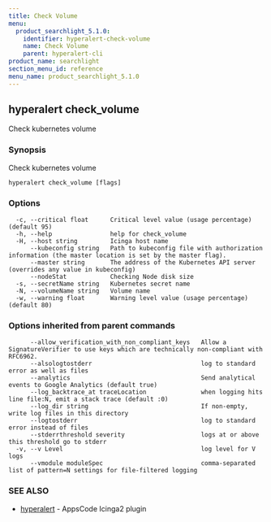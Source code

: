 ```yaml
---
title: Check Volume
menu:
  product_searchlight_5.1.0:
    identifier: hyperalert-check-volume
    name: Check Volume
    parent: hyperalert-cli
product_name: searchlight
section_menu_id: reference
menu_name: product_searchlight_5.1.0
---
```

## hyperalert check_volume

Check kubernetes volume

### Synopsis

Check kubernetes volume

```
hyperalert check_volume [flags]
```

### Options

```
  -c, --critical float      Critical level value (usage percentage) (default 95)
  -h, --help                help for check_volume
  -H, --host string         Icinga host name
      --kubeconfig string   Path to kubeconfig file with authorization information (the master location is set by the master flag).
      --master string       The address of the Kubernetes API server (overrides any value in kubeconfig)
      --nodeStat            Checking Node disk size
  -s, --secretName string   Kubernetes secret name
  -N, --volumeName string   Volume name
  -w, --warning float       Warning level value (usage percentage) (default 80)
```

### Options inherited from parent commands

```
      --allow_verification_with_non_compliant_keys   Allow a SignatureVerifier to use keys which are technically non-compliant with RFC6962.
      --alsologtostderr                              log to standard error as well as files
      --analytics                                    Send analytical events to Google Analytics (default true)
      --log_backtrace_at traceLocation               when logging hits line file:N, emit a stack trace (default :0)
      --log_dir string                               If non-empty, write log files in this directory
      --logtostderr                                  log to standard error instead of files
      --stderrthreshold severity                     logs at or above this threshold go to stderr
  -v, --v Level                                      log level for V logs
      --vmodule moduleSpec                           comma-separated list of pattern=N settings for file-filtered logging
```

### SEE ALSO

* [hyperalert](/products/searchlight/5.1.0/reference/hyperalert/hyperalert)	 - AppsCode Icinga2 plugin


